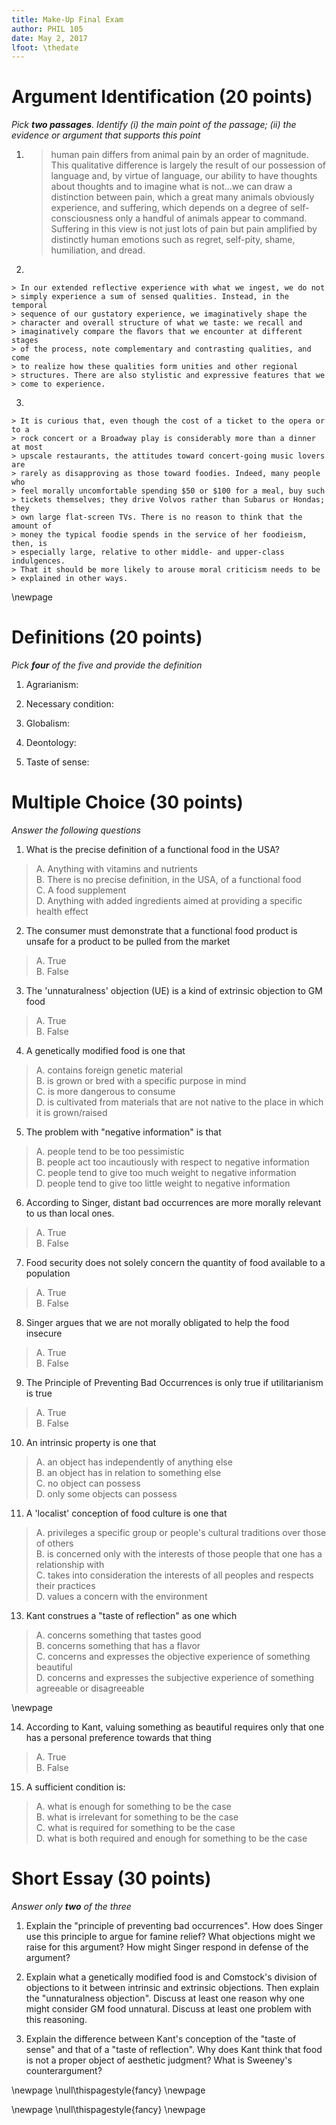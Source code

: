```yaml
---
title: Make-Up Final Exam
author: PHIL 105
date: May 2, 2017
lfoot: \thedate
---
```


# Argument Identification (20 points)

*Pick **two passages**. Identify (i) the main point of the passage; (ii) the
evidence or argument that supports this point*

1. 
    >human pain differs from animal pain by an order of magnitude. This
    >qualitative difference is largely the result of our possession of language
    >and, by virtue of language, our ability to have thoughts about thoughts
    >and to imagine what is not...we can draw a distinction between pain, which
    >a great many animals obviously experience, and suffering, which depends on
    >a degree of self-consciousness only a handful of animals appear to
    >command. Suffering in this view is not just lots of pain but pain
    >amplified by distinctly human emotions such as regret, self-pity, shame,
    >humiliation, and dread.
    
2. 

    > In our extended reflective experience with what we ingest, we do not
    > simply experience a sum of sensed qualities. Instead, in the temporal
    > sequence of our gustatory experience, we imaginatively shape the
    > character and overall structure of what we taste: we recall and
    > imaginatively compare the ﬂavors that we encounter at different stages
    > of the process, note complementary and contrasting qualities, and come
    > to realize how these qualities form unities and other regional
    > structures. There are also stylistic and expressive features that we
    > come to experience.

3. 

    > It is curious that, even though the cost of a ticket to the opera or to a
    > rock concert or a Broadway play is considerably more than a dinner at most
    > upscale restaurants, the attitudes toward concert-going music lovers are
    > rarely as disapproving as those toward foodies. Indeed, many people who
    > feel morally uncomfortable spending $50 or $100 for a meal, buy such
    > tickets themselves; they drive Volvos rather than Subarus or Hondas; they
    > own large flat-screen TVs. There is no reason to think that the amount of
    > money the typical foodie spends in the service of her foodieism, then, is
    > especially large, relative to other middle- and upper-class indulgences.
    > That it should be more likely to arouse moral criticism needs to be
    > explained in other ways.

    
\newpage

# Definitions (20 points)

*Pick **four** of the five and provide the definition*

1.  Agrarianism:

2.  Necessary condition:

3.  Globalism:

4.  Deontology:

5.  Taste of sense:

# Multiple Choice (30 points)

*Answer the following questions*


1. What is the precise definition of a functional food in the USA?

 > A. Anything with vitamins and nutrients  
 > B. There is no precise definition, in the USA, of a functional food  
 > C. A food supplement  
 > D. Anything with added ingredients aimed at providing a specific health
 >    effect  

2. The consumer must demonstrate that a functional food product is unsafe for
   a product to be pulled from the market

> A. True  
> B. False

3. The 'unnaturalness' objection (UE) is a kind of extrinsic objection to GM food

> A. True  
> B. False

4. A genetically modified food is one that

> A. contains foreign genetic material  
> B. is grown or bred with a specific purpose in mind  
> C. is more dangerous to consume  
> D. is cultivated from materials that are not native to the place in which it is grown/raised

5. The problem with "negative information" is that 

> A. people tend to be too pessimistic  
> B. people act too incautiously with respect to negative information  
> C. people tend to give too much weight to negative information  
> D. people tend to give too little weight to negative information

6. According to Singer, distant bad occurrences are more morally relevant to us than local ones.

> A. True  
> B. False

7. Food security does not solely concern the quantity of food available to a population

> A. True  
> B. False

8. Singer argues that we are not morally obligated to help the food insecure

> A. True  
> B. False

9. The Principle of Preventing Bad Occurrences is only true if utilitarianism is true

> A. True  
> B. False

10. An intrinsic property is one that 

> A. an object has independently of anything else  
> B. an object has in relation to something else  
> C. no object can possess  
> D. only some objects can possess  

11. A 'localist' conception of food culture is one that 

> A. privileges a specific group or people's cultural traditions over those of others  
> B. is concerned only with the interests of those people that one has a relationship with  
> C. takes into consideration the interests of all peoples and respects their practices  
> D. values a concern with the environment 

13. Kant construes a "taste of reflection" as one which 

> A. concerns something that tastes good  
> B. concerns something that has a flavor  
> C. concerns and expresses the objective experience of something beautiful  
> D. concerns and expresses the subjective experience of something agreeable
> or disagreeable 

\newpage

14. According to Kant, valuing something as beautiful requires only that one
    has a personal preference towards that thing
    
> A. True  
> B. False  

15.  A sufficient condition is:

> A. what is enough for something to be the case  
> B. what is irrelevant for something to be the case  
> C. what is required for something to be the case  
> D. what is both required and enough for something to be the case

# Short Essay (30 points)

*Answer only **two** of the three*

1. Explain the "principle of preventing bad occurrences". How does Singer use
   this principle to argue for famine relief? What objections might we raise
   for this argument? How might Singer respond in defense of the argument?
   
2. Explain what a genetically modified food is and Comstock's division of
   objections to it between intrinsic and extrinsic objections. Then explain
   the "unnaturalness objection". Discuss at least one reason why one might
   consider GM food unnatural. Discuss at least one problem with this
   reasoning.

3. Explain the difference between Kant's conception of the "taste of sense"
   and that of a "taste of reflection". Why does Kant think that food is not a
   proper object of aesthetic judgment? What is Sweeney's counterargument?


\newpage 
\null\thispagestyle{fancy} \newpage

\newpage 
\null\thispagestyle{fancy} \newpage
